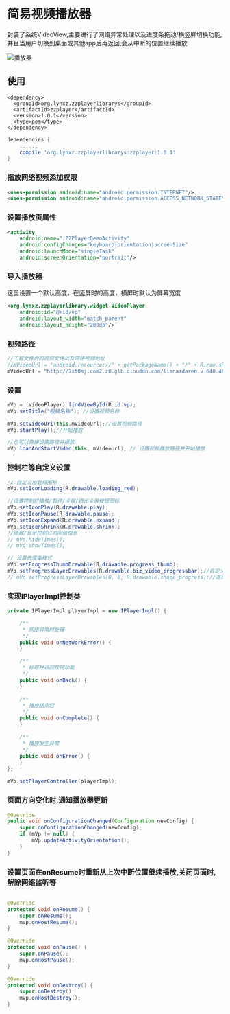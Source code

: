 # 简易视频播放器
封装了系统VideoView,主要进行了网络异常处理以及进度条拖动/横竖屏切换功能,
并且当用户切换到桌面或其他app后再返回,会从中断的位置继续播放


![播放器](https://github.com/lucid-lynxz/markdownPhotos/blob/master/zz_video_player/zz_video_player_01.gif?raw=true)

## 使用
```maven
<dependency>
  <groupId>org.lynxz.zzplayerlibrarys</groupId>
  <artifactId>zzplayer</artifactId>
  <version>1.0.1</version>
  <type>pom</type>
</dependency>
```

```gradle
dependencies {
    ......
    compile 'org.lynxz.zzplayerlibrarys:zzplayer:1.0.1'
}
```

### 播放网络视频添加权限
```xml
<uses-permission android:name="android.permission.INTERNET"/>
<uses-permission android:name="android.permission.ACCESS_NETWORK_STATE"/>
```

### 设置播放页属性
```xml
<activity
    android:name=".ZZPlayerDemoActivity"
    android:configChanges="keyboard|orientation|screenSize"
    android:launchMode="singleTask"
    android:screenOrientation="portrait"/>
```

### 导入播放器
这里设置一个默认高度，在竖屏时的高度，横屏时默认为屏幕宽度
```xml
<org.lynxz.zzplayerlibrary.widget.VideoPlayer
    android:id="@+id/vp"
    android:layout_width="match_parent"
    android:layout_height="200dp"/>
```

### 视频路径
```java
//工程文件内的视频文件以及网络视频地址
//mVideoUrl = "android.resource://" + getPackageName() + "/" + R.raw.shuai_dan_ge;
mVideoUrl = "http://7xt0mj.com2.z0.glb.clouddn.com/lianaidaren.v.640.480.mp4";
```

### 设置
```java
mVp = (VideoPlayer) findViewById(R.id.vp);
mVp.setTitle("视频名称"); //设置视频名称

mVp.setVideoUri(this,mVideoUrl);//设置视频路径
mVp.startPlay();//开始播放

//也可以直接设置路径并播放
mVp.loadAndStartVideo(this, mVideoUrl); // 设置视频播放路径并开始播放
```

### 控制栏等自定义设置
```java
// 自定义加载框图标
mVp.setIconLoading(R.drawable.loading_red);

//设置控制栏播放/暂停/全屏/退出全屏按钮图标
mVp.setIconPlay(R.drawable.play);
mVp.setIconPause(R.drawable.pause);
mVp.setIconExpand(R.drawable.expand);
mVp.setIconShrink(R.drawable.shrink);
//隐藏/显示控制栏时间值信息
// mVp.hideTimes();
// mVp.showTimes();

// 设置进度条样式
mVp.setProgressThumbDrawable(R.drawable.progress_thumb);
mVp.setProgressLayerDrawables(R.drawable.biz_video_progressbar);//自定义的layer-list
// mVp.setProgressLayerDrawables(0, 0, R.drawable.shape_progress);//逐层设置,0的话表示保持默认,具体请参考方法注释
```

### 实现IPlayerImpl控制类
```java
private IPlayerImpl playerImpl = new IPlayerImpl() {

    /**
     * 网络异常时处理
     */
    public void onNetWorkError() {
    }

    /**
     * 标题栏返回按钮功能
     */
    public void onBack() {
    }

    /**
     * 播放结束后
     */
    public void onComplete() {
    }

    /**
     * 播放发生异常
     */
    public void onError() {
    }
};

mVp.setPlayerController(playerImpl);
```

### 页面方向变化时,通知播放器更新
```java
@Override
public void onConfigurationChanged(Configuration newConfig) {
    super.onConfigurationChanged(newConfig);
    if (mVp != null) {
        mVp.updateActivityOrientation();
    }
}
```

### 设置页面在onResume时重新从上次中断位置继续播放,关闭页面时,解除网络监听等
```java

@Override
protected void onResume() {
    super.onResume();
    mVp.onHostResume();
}

@Override
protected void onPause() {
    super.onPause();
    mVp.onHostPause();
}

@Override
protected void onDestroy() {
    super.onDestroy();
    mVp.onHostDestroy();
}
```